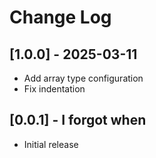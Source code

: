 # Change Log

## [1.0.0] - 2025-03-11

- Add array type configuration
- Fix indentation

## [0.0.1] - I forgot when

- Initial release
